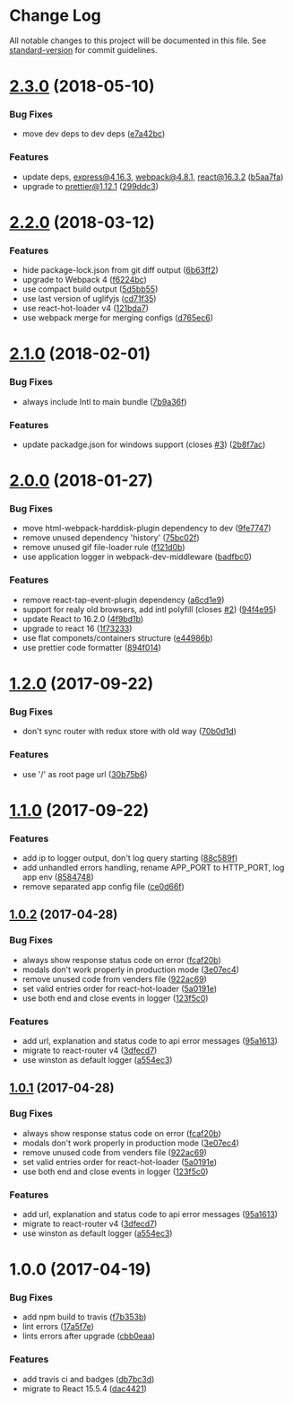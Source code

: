 # Change Log

All notable changes to this project will be documented in this file. See [standard-version](https://github.com/conventional-changelog/standard-version) for commit guidelines.

<a name="2.3.0"></a>
# [2.3.0](https://github.com/antonfisher/react-express-webpack/compare/v2.2.0...v2.3.0) (2018-05-10)


### Bug Fixes

* move dev deps to dev deps ([e7a42bc](https://github.com/antonfisher/react-express-webpack/commit/e7a42bc))


### Features

* update deps, express@4.16.3, webpack@4.8.1, react@16.3.2 ([b5aa7fa](https://github.com/antonfisher/react-express-webpack/commit/b5aa7fa))
* upgrade to prettier@1.12.1 ([299ddc3](https://github.com/antonfisher/react-express-webpack/commit/299ddc3))



<a name="2.2.0"></a>
# [2.2.0](https://github.com/antonfisher/react-express-webpack/compare/v2.1.0...v2.2.0) (2018-03-12)


### Features

* hide package-lock.json from git diff output ([6b63ff2](https://github.com/antonfisher/react-express-webpack/commit/6b63ff2))
* upgrade to Webpack 4 ([f6224bc](https://github.com/antonfisher/react-express-webpack/commit/f6224bc))
* use compact build output ([5d5bb55](https://github.com/antonfisher/react-express-webpack/commit/5d5bb55))
* use last version of uglifyjs ([cd71f35](https://github.com/antonfisher/react-express-webpack/commit/cd71f35))
* use react-hot-loader v4 ([121bda7](https://github.com/antonfisher/react-express-webpack/commit/121bda7))
* use webpack merge for merging configs ([d765ec6](https://github.com/antonfisher/react-express-webpack/commit/d765ec6))



<a name="2.1.0"></a>
# [2.1.0](https://github.com/antonfisher/react-express-webpack/compare/v2.0.0...v2.1.0) (2018-02-01)


### Bug Fixes

* always include Intl to main bundle ([7b9a36f](https://github.com/antonfisher/react-express-webpack/commit/7b9a36f))


### Features

* update packadge.json for windows support (closes [#3](https://github.com/antonfisher/react-express-webpack/issues/3)) ([2b8f7ac](https://github.com/antonfisher/react-express-webpack/commit/2b8f7ac))



<a name="2.0.0"></a>
# [2.0.0](https://github.com/antonfisher/react-express-webpack/compare/v1.2.0...v2.0.0) (2018-01-27)


### Bug Fixes

* move html-webpack-harddisk-plugin dependency to dev ([9fe7747](https://github.com/antonfisher/react-express-webpack/commit/9fe7747))
* remove unused dependency 'history' ([75bc02f](https://github.com/antonfisher/react-express-webpack/commit/75bc02f))
* remove unused gif file-loader rule ([f121d0b](https://github.com/antonfisher/react-express-webpack/commit/f121d0b))
* use application logger in webpack-dev-middleware ([badfbc0](https://github.com/antonfisher/react-express-webpack/commit/badfbc0))


### Features

* remove react-tap-event-plugin dependency ([a6cd1e9](https://github.com/antonfisher/react-express-webpack/commit/a6cd1e9))
* support for realy old browsers, add intl polyfill (closes [#2](https://github.com/antonfisher/react-express-webpack/issues/2)) ([94f4e95](https://github.com/antonfisher/react-express-webpack/commit/94f4e95))
* update React to 16.2.0 ([4f9bd1b](https://github.com/antonfisher/react-express-webpack/commit/4f9bd1b))
* upgrade to react 16 ([1f73233](https://github.com/antonfisher/react-express-webpack/commit/1f73233))
* use flat componets/containers structure ([e44986b](https://github.com/antonfisher/react-express-webpack/commit/e44986b))
* use prettier code formatter ([894f014](https://github.com/antonfisher/react-express-webpack/commit/894f014))



<a name="1.2.0"></a>
# [1.2.0](https://github.com/antonfisher/react-express-webpack/compare/v1.1.0...v1.2.0) (2017-09-22)


### Bug Fixes

* don't sync router with redux store with old way ([70b0d1d](https://github.com/antonfisher/react-express-webpack/commit/70b0d1d))


### Features

* use '/' as root page url ([30b75b6](https://github.com/antonfisher/react-express-webpack/commit/30b75b6))



<a name="1.1.0"></a>
# [1.1.0](https://github.com/antonfisher/react-express-webpack/compare/v1.0.3...v1.1.0) (2017-09-22)


### Features

* add ip to logger output, don't log query starting ([88c589f](https://github.com/antonfisher/react-express-webpack/commit/88c589f))
* add unhandled errors handling, rename APP_PORT to HTTP_PORT, log app env ([8584748](https://github.com/antonfisher/react-express-webpack/commit/8584748))
* remove separated app config file ([ce0d66f](https://github.com/antonfisher/react-express-webpack/commit/ce0d66f))



<a name="1.0.2"></a>
## [1.0.2](https://github.com/antonfisher/react-express-webpack/compare/v1.0.0...v1.0.2) (2017-04-28)


### Bug Fixes

* always show response status code on error ([fcaf20b](https://github.com/antonfisher/react-express-webpack/commit/fcaf20b))
* modals don't work properly in production mode ([3e07ec4](https://github.com/antonfisher/react-express-webpack/commit/3e07ec4))
* remove unused code from venders file ([922ac69](https://github.com/antonfisher/react-express-webpack/commit/922ac69))
* set valid entries order for react-hot-loader ([5a0191e](https://github.com/antonfisher/react-express-webpack/commit/5a0191e))
* use both end and close events in logger ([123f5c0](https://github.com/antonfisher/react-express-webpack/commit/123f5c0))


### Features

* add url, explanation and status code to api error messages ([95a1613](https://github.com/antonfisher/react-express-webpack/commit/95a1613))
* migrate to react-router v4 ([3dfecd7](https://github.com/antonfisher/react-express-webpack/commit/3dfecd7))
* use winston as default logger ([a554ec3](https://github.com/antonfisher/react-express-webpack/commit/a554ec3))



<a name="1.0.1"></a>
## [1.0.1](https://github.com/antonfisher/react-express-webpack/compare/v1.0.0...v1.0.1) (2017-04-28)


### Bug Fixes

* always show response status code on error ([fcaf20b](https://github.com/antonfisher/react-express-webpack/commit/fcaf20b))
* modals don't work properly in production mode ([3e07ec4](https://github.com/antonfisher/react-express-webpack/commit/3e07ec4))
* remove unused code from venders file ([922ac69](https://github.com/antonfisher/react-express-webpack/commit/922ac69))
* set valid entries order for react-hot-loader ([5a0191e](https://github.com/antonfisher/react-express-webpack/commit/5a0191e))
* use both end and close events in logger ([123f5c0](https://github.com/antonfisher/react-express-webpack/commit/123f5c0))


### Features

* add url, explanation and status code to api error messages ([95a1613](https://github.com/antonfisher/react-express-webpack/commit/95a1613))
* migrate to react-router v4 ([3dfecd7](https://github.com/antonfisher/react-express-webpack/commit/3dfecd7))
* use winston as default logger ([a554ec3](https://github.com/antonfisher/react-express-webpack/commit/a554ec3))



<a name="1.0.0"></a>
# 1.0.0 (2017-04-19)


### Bug Fixes

* add npm build to travis ([f7b353b](https://github.com/antonfisher/react-express-webpack/commit/f7b353b))
* lint errors ([17a5f7e](https://github.com/antonfisher/react-express-webpack/commit/17a5f7e))
* lints errors after upgrade ([cbb0eaa](https://github.com/antonfisher/react-express-webpack/commit/cbb0eaa))


### Features

* add travis ci and badges ([db7bc3d](https://github.com/antonfisher/react-express-webpack/commit/db7bc3d))
* migrate to React 15.5.4 ([dac4421](https://github.com/antonfisher/react-express-webpack/commit/dac4421))
